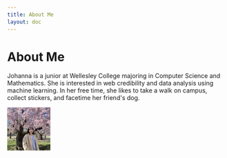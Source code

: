 ```yaml
---
title: About Me
layout: doc
---
```


# About Me

Johanna is a junior at Wellesley College majoring in Computer Science and Mathematics. She is interested in web credibility and data analysis using machine learning. In her free time, she likes to take a walk on campus, collect stickers, and facetime her friend's dog.

<img src="./blog_assets/profile.JPG" width="100px" height="100px" />








